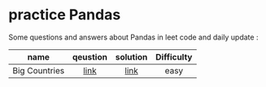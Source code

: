 # practice Pandas
Some questions and answers about Pandas in leet code and daily update :  


| name | qeustion    | solution | Difficulty
| :---: | :---:  | :---:  | :---:  
| Big Countries  | [link](https://leetcode.com/problems/big-countries/?lang=pythondata) | [link](https://github.com/parvvaresh/practice-pandas/blob/main/solutions/big_countries.py) | easy |
